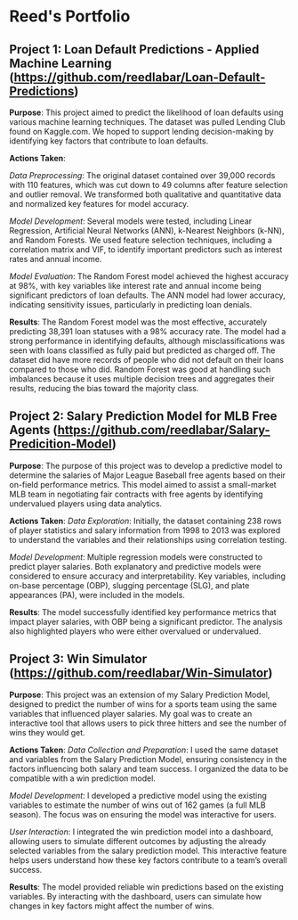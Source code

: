 # Reed's Portfolio 
## Project 1: Loan Default Predictions - Applied Machine Learning (https://github.com/reedlabar/Loan-Default-Predictions)

**Purpose**:
This project aimed to predict the likelihood of loan defaults using various machine learning techniques. The dataset was pulled Lending Club found on Kaggle.com. We hoped to support lending decision-making by identifying key factors that contribute to loan defaults.

**Actions Taken**:

*Data Preprocessing*: The original dataset contained over 39,000 records with 110 features, which was cut down to 49 columns after feature selection and outlier removal. We transformed both qualitative and quantitative data and normalized key features for model accuracy.

*Model Development*: Several models were tested, including Linear Regression, Artificial Neural Networks (ANN), k-Nearest Neighbors (k-NN), and Random Forests. We used feature selection techniques, including a correlation matrix and VIF, to identify important predictors such as interest rates and annual income.

*Model Evaluation*: The Random Forest model achieved the highest accuracy at 98%, with key variables like interest rate and annual income being significant predictors of loan defaults. The ANN model had lower accuracy, indicating sensitivity issues, particularly in predicting loan denials.

**Results**: The Random Forest model was the most effective, accurately predicting 38,391 loan statuses with a 98% accuracy rate. The model had a strong performance in identifying defaults, although misclassifications was seen with loans classified as fully paid but predicted as charged off. The dataset did have more records of people who did not default on their loans compared to those who did. Random Forest was good at handling such imbalances because it uses multiple decision trees and aggregates their results, reducing the bias toward the majority class.

## Project 2: Salary Prediction Model for MLB Free Agents (https://github.com/reedlabar/Salary-Predicition-Model)

**Purpose**: The purpose of this project was to develop a predictive model to determine the salaries of Major League Baseball free agents based on their on-field performance metrics. This model aimed to assist a small-market MLB team in negotiating fair contracts with free agents by identifying undervalued players using data analytics.

**Actions Taken**: 
*Data Exploration*: Initially, the dataset containing 238 rows of player statistics and salary information from 1998 to 2013 was explored to understand the variables and their relationships using correlation testing.

*Model Development*: Multiple regression models were constructed to predict player salaries. Both explanatory and predictive models were considered to ensure accuracy and interpretability. Key variables, including on-base percentage (OBP), slugging percentage (SLG), and plate appearances (PA), were included in the models.

**Results**: The model successfully identified key performance metrics that impact player salaries, with OBP being a significant predictor. The analysis also highlighted players who were either overvalued or undervalued.

## Project 3: Win Simulator (https://github.com/reedlabar/Win-Simulator)

**Purpose**:
This project was an extension of my Salary Prediction Model, designed to predict the number of wins for a sports team using the same variables that influenced player salaries. My goal was to create an interactive tool that allows users to pick three hitters and see the number of wins they would get.

**Actions Taken**: *Data Collection and Preparation*: I used the same dataset and variables from the Salary Prediction Model, ensuring consistency in the factors influencing both salary and team success. I organized the data to be compatible with a win prediction model.

*Model Development*: I developed a predictive model using the existing variables to estimate the number of wins out of 162 games (a full MLB season). The focus was on ensuring the model was interactive for users.

*User Interaction*: I integrated the win prediction model into a dashboard, allowing users to simulate different outcomes by adjusting the already selected variables from the salary prediction model. This interactive feature helps users understand how these key factors contribute to a team’s overall success.

**Results**: The model provided reliable win predictions based on the existing variables. By interacting with the dashboard, users can simulate how changes in key factors might affect the number of wins.




